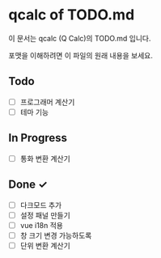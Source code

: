 # qcalc of TODO.md

이 문서는 qcalc (Q Calc)의 TODO.md 입니다.

포맷을 이해하려면 이 파일의 원래 내용을 보세요.

## Todo

- [ ] 프로그래머 계산기
- [ ] 테마 기능

## In Progress

- [ ] 통화 변환 계산기

## Done ✓

- [ ] 다크모드 추가
- [ ] 설정 패널 만들기
- [ ] vue i18n 적용
- [ ] 창 크기 변경 가능하도록
- [ ] 단위 변환 계산기
